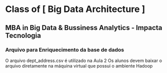 # Class of [ Big Data Architecture ] 
## MBA in Big Data & Bussiness Analytics - Impacta Tecnologia

### Arquivo para Enriquecimento da base de dados

O arquivo dept_address.csv é utilizado na Aula 2
Os alunos devem baixar o arquivo diretamente na máquina virtual que possui o ambiente Hadoop
